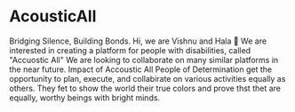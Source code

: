 # AcousticAll
Bridging Silence, Building Bonds.
Hi, we are Vishnu and Hala
👀 We are interested in creating a platform for people with disabilities, called "Accuostic All" We are looking to collaborate on many similar platforms in the near future.
Impact of Accoustic All People of Determination get the opportunity to plan, execute, and collabirate on various activities equally as others. They fet to show the world their true colors and prove thst thet are equally, worthy beings with bright minds.

